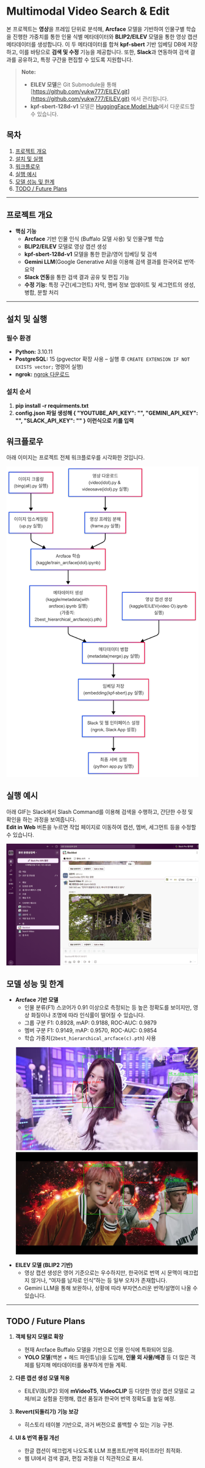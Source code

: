 # Multimodal Video Search & Edit

본 프로젝트는 **영상**을 프레임 단위로 분석해, **Arcface** 모델을 기반하여 인물구별 학습을 진행한 가중치를 통한 인물 식별 메타데이터와 **BLIP2/EILEV** 모델을 통한 영상 캡션 메타데이터를 생성합니다. 이 두 메타데이터를 합쳐 **kpf-sbert** 기반 임베딩 DB에 저장하고, 이를 바탕으로 **검색 및 수정** 기능을 제공합니다. 또한, **Slack**과 연동하여 검색 결과를 공유하고, 특정 구간을 편집할 수 있도록 지원합니다.

> **Note:**  
> - **EILEV 모델**은 Git Submodule을 통해 [https://github.com/yukw777/EILEV.git](https://github.com/yukw777/EILEV.git) 에서 관리됩니다.  
> - **kpf-sbert-128d-v1** 모델은 [HuggingFace Model Hub](https://huggingface.co/bongsoo/kpf-sbert-128d-v1)에서 다운로드할 수 있습니다.

## 목차
1. [프로젝트 개요](#프로젝트-개요)
2. [설치 및 실행](#설치-및-실행)
3. [워크플로우](#워크플로우)
4. [실행 예시](#실행-예시)
5. [모델 성능 및 한계](#모델-성능-및-한계)
6. [TODO / Future Plans](#todo--future-plans)

---

## 프로젝트 개요

- **핵심 기능**  
  - **Arcface** 기반 인물 인식 (Buffalo 모델 사용) 및 인물구별 학습  
  - **BLIP2/EILEV** 모델로 영상 캡션 생성  
  - **kpf-sbert-128d-v1** 모델을 통한 한글/영어 임베딩 및 검색  
  - **Gemini LLM**(Google Generative AI)을 이용해 검색 결과를 한국어로 번역·요약  
  - **Slack 연동**을 통한 검색 결과 공유 및 편집 기능  
  - **수정 기능**: 특정 구간(세그먼트) 자막, 멤버 정보 업데이트 및 세그먼트의 생성, 병합, 분할 처리

---

## 설치 및 실행

### 필수 환경
- **Python:** 3.10.11  
- **PostgreSQL:** 15 (pgvector 확장 사용 – 실행 후 `CREATE EXTENSION IF NOT EXISTS vector;` 명령어 실행)
- **ngrok:** [ngrok 다운로드](https://ngrok.com/)

### 설치 순서

1. **pip install -r requirments.txt**
2. **config.json 파일 생성해 {
    "YOUTUBE_API_KEY": "",
    "GEMINI_API_KEY": "",
    "SLACK_API_KEY": ""
}
이런식으로 키를 입력**


## 워크플로우

아래 이미지는 프로젝트 전체 워크플로우를 시각화한 것입니다.

<p align="center">
  <img src="docs/images/21.png" alt="Workflow Diagram" width="600px">
</p>



## 실행 예시

아래 GIF는 Slack에서 Slash Command를 이용해 검색을 수행하고, 간단한 수정 및 확인을 하는 과정을 보여줍니다.  
**Edit in Web** 버튼을 누르면 작업 페이지로 이동하여 캡션, 멤버, 세그먼트 등을 수정할 수 있습니다.

![Demo GIF](docs/images/demo.gif)


## 모델 성능 및 한계

- **Arcface 기반 모델**  
  - 인물 분류(F1) 스코어가 0.91 이상으로 측정되는 등 높은 정확도를 보이지만, 영상 화질이나 조명에 따라 인식률이 떨어질 수 있습니다.  
  - 그룹 구분 F1: 0.8928, mAP: 0.9188, ROC-AUC: 0.9879  
  - 멤버 구분 F1: 0.9149, mAP: 0.9570, ROC-AUC: 0.9854  
  - 학습 가중치(`2best_hierarchical_arcface(c).pth`) 사용
  <p align="center">
  <img src="docs/images/11.png" width="480" style="margin-right:10px;" alt="Detection Example 1"/>
  <img src="docs/images/12.png" width="480" alt="Detection Example 2"/>
</p>


- **EILEV 모델 (BLIP2 기반)**  
  - 영상 캡션 생성은 영어 기준으로는 우수하지만, 한국어로 번역 시 문맥이 매끄럽지 않거나, “여자를 남자로 인식”하는 등 일부 오차가 존재합니다.  
  - Gemini LLM을 통해 보완하나, 상황에 따라 부자연스러운 번역/설명이 나올 수 있습니다.

---

## TODO / Future Plans

1. **객체 탐지 모델로 확장**  
   - 현재 Arcface Buffalo 모델을 기반으로 인물 인식에 특화되어 있음.  
   - **YOLO 모델**(백본 + 헤드 파인튜닝)을 도입해, **인물 외 사물/배경** 등 더 많은 객체를 탐지해 메타데이터를 풍부하게 만들 계획.

2. **다른 캡션 생성 모델 적용**  
   - EILEV(BLIP2) 외에 **mVideoT5**, **VideoCLIP** 등 다양한 영상 캡션 모델로 교체/비교 실험을 진행해, 캡션 품질과 한국어 번역 정확도를 높일 예정.



3. **Revert(되돌리기) 기능 보강**  
   - 히스토리 테이블 기반으로, 과거 버전으로 롤백할 수 있는 기능 구현.

4. **UI & 번역 품질 개선**  
   - 한글 캡션이 매끄럽게 나오도록 LLM 프롬프트/번역 파이프라인 최적화.  
   - 웹 UI에서 검색 결과, 편집 과정을 더 직관적으로 표시.




